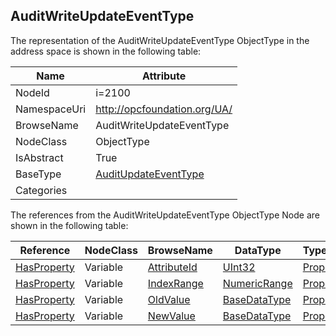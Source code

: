 <!-- objecttype -->
## AuditWriteUpdateEventType
  
<!-- end of text -->
The representation of the AuditWriteUpdateEventType ObjectType in the address space is shown in the following table:  

|Name|Attribute|
|---|---|
|NodeId|i=2100|
|NamespaceUri|http://opcfoundation.org/UA/|
|BrowseName|AuditWriteUpdateEventType|
|NodeClass|ObjectType|
|IsAbstract|True|
|BaseType|[AuditUpdateEventType](../../ObjectTypes/AuditUpdateEventType/readme.md)|
|Categories||

The references from the AuditWriteUpdateEventType ObjectType Node are shown in the following table:  

|Reference|NodeClass|BrowseName|DataType|TypeDefinition|ModellingRule|
|---|---|---|---|---|---|
|[HasProperty](../../ReferenceTypes/HasProperty/readme.md)|Variable|[AttributeId](#AttributeId)|[UInt32](../../DataTypes/UInt32/readme.md)|[PropertyType](../../VariableTypes/PropertyType/readme.md)|[Mandatory](../../Objects/Mandatory/readme.md)|
|[HasProperty](../../ReferenceTypes/HasProperty/readme.md)|Variable|[IndexRange](#IndexRange)|[NumericRange](../../DataTypes/NumericRange/readme.md)|[PropertyType](../../VariableTypes/PropertyType/readme.md)|[Mandatory](../../Objects/Mandatory/readme.md)|
|[HasProperty](../../ReferenceTypes/HasProperty/readme.md)|Variable|[OldValue](#OldValue)|[BaseDataType](../../DataTypes/BaseDataType/readme.md)|[PropertyType](../../VariableTypes/PropertyType/readme.md)|[Mandatory](../../Objects/Mandatory/readme.md)|
|[HasProperty](../../ReferenceTypes/HasProperty/readme.md)|Variable|[NewValue](#NewValue)|[BaseDataType](../../DataTypes/BaseDataType/readme.md)|[PropertyType](../../VariableTypes/PropertyType/readme.md)|[Mandatory](../../Objects/Mandatory/readme.md)|


